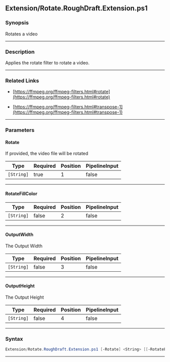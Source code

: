 
Extension/Rotate.RoughDraft.Extension.ps1
-----------------------------------------
### Synopsis
Rotates a video

---
### Description

Applies the rotate filter to rotate a video.

---
### Related Links
* [https://ffmpeg.org/ffmpeg-filters.html#rotate](https://ffmpeg.org/ffmpeg-filters.html#rotate)



* [https://ffmpeg.org/ffmpeg-filters.html#transpose-1](https://ffmpeg.org/ffmpeg-filters.html#transpose-1)



---
### Parameters
#### **Rotate**

If provided, the video file will be rotated






|Type      |Required|Position|PipelineInput|
|----------|--------|--------|-------------|
|`[String]`|true    |1       |false        |



---
#### **RotateFillColor**




|Type      |Required|Position|PipelineInput|
|----------|--------|--------|-------------|
|`[String]`|false   |2       |false        |



---
#### **OutputWidth**

The Output Width






|Type      |Required|Position|PipelineInput|
|----------|--------|--------|-------------|
|`[String]`|false   |3       |false        |



---
#### **OutputHeight**

The Output Height






|Type      |Required|Position|PipelineInput|
|----------|--------|--------|-------------|
|`[String]`|false   |4       |false        |



---
### Syntax
```PowerShell
Extension/Rotate.RoughDraft.Extension.ps1 [-Rotate] <String> [[-RotateFillColor] <String>] [[-OutputWidth] <String>] [[-OutputHeight] <String>] [<CommonParameters>]
```
---



